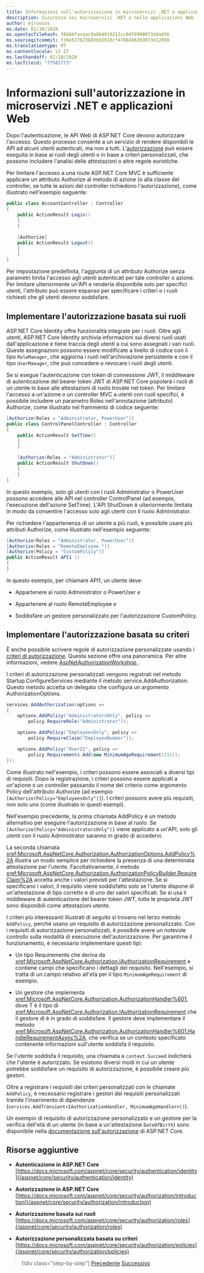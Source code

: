 ```yaml
---
title: Informazioni sull'autorizzazione in microservizi .NET e applicazioni Web
description: Sicurezza nei microservizi .NET e nelle applicazioni Web - Panoramica delle principali opzioni di autorizzazione nelle applicazioni ASP.NET Core, sia basate sui ruoli che basate sui criteri.
author: mjrousos
ms.date: 01/30/2020
ms.openlocfilehash: f6b69faceac9a9b4819212cc04f89080f3ddad56
ms.sourcegitcommit: f38e527623883b92010cf4760246203073e12898
ms.translationtype: MT
ms.contentlocale: it-IT
ms.lasthandoff: 02/20/2020
ms.locfileid: "77501773"
---
```

# <a name="about-authorization-in-net-microservices-and-web-applications"></a>Informazioni sull'autorizzazione in microservizi .NET e applicazioni Web

Dopo l'autenticazione, le API Web di ASP.NET Core devono autorizzare l'accesso. Questo processo consente a un servizio di rendere disponibili le API ad alcuni utenti autenticati, ma non a tutti. L'[autorizzazione](/aspnet/core/security/authorization/introduction) può essere eseguita in base ai ruoli degli utenti o in base a criteri personalizzati, che possono includere l'analisi delle attestazioni o altre regole euristiche.

Per limitare l'accesso a una route ASP.NET Core MVC è sufficiente applicare un attributo Authorize al metodo di azione (o alla classe del controller, se tutte le azioni del controller richiedono l'autorizzazione), come illustrato nell'esempio seguente:

```csharp
public class AccountController : Controller
{
    public ActionResult Login()
    {
    }

    [Authorize]
    public ActionResult Logout()
    {
    }
}
```

Per impostazione predefinita, l'aggiunta di un attributo Authorize senza parametri limita l'accesso agli utenti autenticati per tale controller o azione. Per limitare ulteriormente un'API e renderla disponibile solo per specifici utenti, l'attributo può essere espanso per specificare i criteri o i ruoli richiesti che gli utenti devono soddisfare.

## <a name="implement-role-based-authorization"></a>Implementare l'autorizzazione basata sui ruoli

ASP.NET Core Identity offre funzionalità integrate per i ruoli. Oltre agli utenti, ASP.NET Core Identity archivia informazioni sui diversi ruoli usati dall'applicazione e tiene traccia degli utenti a cui sono assegnati i vari ruoli. Queste assegnazioni possono essere modificate a livello di codice con il tipo `RoleManager`, che aggiorna i ruoli nell'archiviazione persistente e con il tipo `UserManager`, che può concedere o revocare i ruoli degli utenti.

Se si esegue l'autenticazione con token di connessione JWT, il middleware di autenticazione del bearer token JWT di ASP.NET Core popolerà i ruoli di un utente in base alle attestazioni di ruolo trovate nel token. Per limitare l'accesso a un'azione o un controller MVC a utenti con ruoli specifici, è possibile includere un parametro Roles nell'annotazione (attributo) Authorize, come illustrato nel frammento di codice seguente:

```csharp
[Authorize(Roles = "Administrator, PowerUser")]
public class ControlPanelController : Controller
{
    public ActionResult SetTime()
    {
    }

    [Authorize(Roles = "Administrator")]
    public ActionResult ShutDown()
    {
    }
}
```

In questo esempio, solo gli utenti con i ruoli Administrator o PowerUser possono accedere alle API nel controller ControlPanel (ad esempio, l'esecuzione dell'azione SetTime). L'API ShutDown è ulteriormente limitata in modo da consentire l'accesso solo agli utenti con il ruolo Administrator.

Per richiedere l'appartenenza di un utente a più ruoli, è possibile usare più attributi Authorize, come illustrato nell'esempio seguente:

```csharp
[Authorize(Roles = "Administrator, PowerUser")]
[Authorize(Roles = "RemoteEmployee ")]
[Authorize(Policy = "CustomPolicy")]
public ActionResult API1 ()
{
}
```

In questo esempio, per chiamare API1, un utente deve:

- Appartenere al ruolo Administrator *o* PowerUser *e*

- Appartenere al ruolo RemoteEmployee *e*

- Soddisfare un gestore personalizzato per l'autorizzazione CustomPolicy.

## <a name="implement-policy-based-authorization"></a>Implementare l'autorizzazione basata su criteri

È anche possibile scrivere regole di autorizzazione personalizzate usando i [criteri di autorizzazione](https://docs.asp.net/en/latest/security/authorization/policies.html). Questa sezione offre una panoramica. Per altre informazioni, vedere [AspNetAuthorizationWorkshop
](https://github.com/blowdart/AspNetAuthorizationWorkshop).

I criteri di autorizzazione personalizzati vengono registrati nel metodo Startup.ConfigureServices mediante il metodo service.AddAuthorization. Questo metodo accetta un delegato che configura un argomento AuthorizationOptions.

```csharp
services.AddAuthorization(options =>
{
    options.AddPolicy("AdministratorsOnly", policy =>
        policy.RequireRole("Administrator"));

    options.AddPolicy("EmployeesOnly", policy =>
        policy.RequireClaim("EmployeeNumber"));

    options.AddPolicy("Over21", policy =>
        policy.Requirements.Add(new MinimumAgeRequirement(21)));
});
```

Come illustrato nell'esempio, i criteri possono essere associati a diversi tipi di requisiti. Dopo la registrazione, i criteri possono essere applicati a un'azione o un controller passando il nome del criterio come argomento Policy dell'attributo Authorize (ad esempio `[Authorize(Policy="EmployeesOnly")]`). I criteri possono avere più requisiti, non solo uno (come illustrato in questi esempi).

Nell'esempio precedente, la prima chiamata AddPolicy è un metodo alternativo per eseguire l'autorizzazione in base al ruolo. Se `[Authorize(Policy="AdministratorsOnly")]` viene applicato a un'API, solo gli utenti con il ruolo Administrator saranno in grado di accedervi.

La seconda chiamata <xref:Microsoft.AspNetCore.Authorization.AuthorizationOptions.AddPolicy%2A> illustra un modo semplice per richiedere la presenza di una determinata attestazione per l'utente. Facoltativamente, il metodo <xref:Microsoft.AspNetCore.Authorization.AuthorizationPolicyBuilder.RequireClaim%2A> accetta anche i valori previsti per l'attestazione. Se si specificano i valori, il requisito viene soddisfatto solo se l'utente dispone di un'attestazione di tipo corretto e di uno dei valori specificati. Se si usa il middleware di autenticazione del bearer token JWT, tutte le proprietà JWT sono disponibili come attestazioni utente.

I criteri più interessanti illustrati di seguito si trovano nel terzo metodo `AddPolicy`, perché usano un requisito di autorizzazione personalizzato. Con i requisiti di autorizzazione personalizzati, è possibile avere un notevole controllo sulla modalità di esecuzione dell'autorizzazione. Per garantirne il funzionamento, è necessario implementare questi tipi:

- Un tipo Requirements che deriva da <xref:Microsoft.AspNetCore.Authorization.IAuthorizationRequirement> e contiene campi che specificano i dettagli del requisito. Nell'esempio, si tratta di un campo relativo all'età per il tipo `MinimumAgeRequirement` di esempio.

- Un gestore che implementa <xref:Microsoft.AspNetCore.Authorization.AuthorizationHandler%601>, dove T è il tipo di <xref:Microsoft.AspNetCore.Authorization.IAuthorizationRequirement> che il gestore di è in grado di soddisfare. Il gestore deve implementare il metodo <xref:Microsoft.AspNetCore.Authorization.AuthorizationHandler%601.HandleRequirementAsync%2A>, che verifica se un contesto specificato contenente informazioni sull'utente soddisfa il requisito.

Se l'utente soddisfa il requisito, una chiamata a `context.Succeed` indicherà che l'utente è autorizzato. Se esistono diversi modi in cui un utente potrebbe soddisfare un requisito di autorizzazione, è possibile creare più gestori.

Oltre a registrare i requisiti dei criteri personalizzati con le chiamate `AddPolicy`, è necessario registrare i gestori dei requisiti personalizzati tramite l'inserimento di dipendenze (`services.AddTransient<IAuthorizationHandler, MinimumAgeHandler>()`).

Un esempio di requisito di autorizzazione personalizzato e un gestore per la verifica dell'età di un utente (in base a un'attestazione `DateOfBirth`) sono disponibile nella [documentazione sull'autorizzazione](https://docs.asp.net/en/latest/security/authorization/policies.html) di ASP.NET Core.

## <a name="additional-resources"></a>Risorse aggiuntive

- **Autenticazione in ASP.NET Core** \
  [https://docs.microsoft.com/aspnet/core/security/authentication/identity](/aspnet/core/security/authentication/identity)

- **Autorizzazione in ASP.NET Core** \
  [https://docs.microsoft.com/aspnet/core/security/authorization/introduction](/aspnet/core/security/authorization/introduction)

- **Autorizzazione basata sui ruoli** \
  [https://docs.microsoft.com/aspnet/core/security/authorization/roles](/aspnet/core/security/authorization/roles)

- **Autorizzazione personalizzata basata su criteri** \
  [https://docs.microsoft.com/aspnet/core/security/authorization/policies](/aspnet/core/security/authorization/policies)

>[!div class="step-by-step"]
>[Precedente](index.md)
>[Successivo](developer-app-secrets-storage.md)
